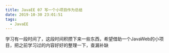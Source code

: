 ```yaml
---
title: JavaEE 07 写一个小项目作为总结
date: 2019-10-30 23:01:51
tags:
  - JavaEE
---
```

学习有一段时间了，这段时间积攒下来一些东西，希望借助一个JavaWeb的小项目，把之前学习过的内容好好的整理一下，查漏补缺
<!--more-->



